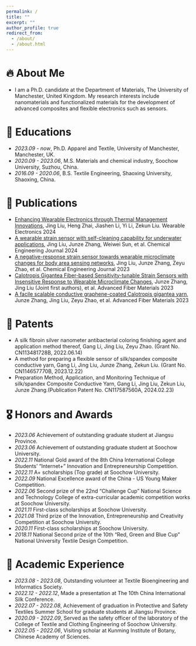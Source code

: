 ```yaml
---
permalink: /
title: ""
excerpt: ""
author_profile: true
redirect_from: 
  - /about/
  - /about.html
---
```




# 🔥 About Me
- I am a Ph.D. candidate at the Department of Materials, The University of Manchester, United Kingdom. My research interests include nanomaterials and functionalized materials for the development of advanced composites and flexible electronics such as sensors.

# 📖 Educations
- *2023.09 - now*, Ph.D. Apparel and Textile, University of Manchester, Manchester, UK.  
- *2020.09 - 2023.06*, M.S. Materials and chemical industry, Soochow University, Suzhou, China.
- *2016.09 - 2020.06*, B.S. Textile Engineering, Shaoxing University, Shaoxing, China. 


# 📝 Publications 
- [Enhancing Wearable Electronics through Thermal Management Innovations](https://www.sciencedirect.com/science/article/pii/S2950235724000131), Jing Liu, Heng Zhai, Jiashen Li, Yi Li, Zekun Liu. Wearable Electronics 2024
- [A wearable strain sensor with self-cleaning capability for underwater applications](https://www.sciencedirect.com/science/article/pii/S138589472403314X), Jing Liu, Junze Zhang, Weiwei Sun, et al. Chemical Engineering Journal 2024
- [A negative-response strain sensor towards wearable microclimate changes for body area sensing networks](https://www.sciencedirect.com/science/article/abs/pii/S1385894723003595#b0120), Jing Liu, Junze Zhang, Zeyu Zhao, et al. Chemical Engineering Journal 2023
- [Calotropis Gigantea Fiber-based Sensitivity-tunable Strain Sensors with Insensitive Response to Wearable Microclimate Changes](https://link.springer.com/article/10.1007/s42765-023-00270-y), Junze Zhang, Jing Liu (Joint first authors), et al. Advanced Fiber Materials 2023
- [A facile scalable conductive graphene-coated Calotropis gigantea yarn](https://link.springer.com/article/10.1007/s10570-022-04475-z), Junze Zhang, Jing Liu, Zeyu Zhao, et al. Advanced Fiber Materials 2023


# 🔬 Patents 
- A silk fibroin silver nanometer antibacterial coloring finishing agent and application method thereof, Gang Li, Jing Liu, Zeyu Zhao. (Grant No. CN113481728B, 2022.06.14)
- A method for preparing a flexible sensor of silk/spandex composite conductive yarn, Gang Li, Jing Liu, Junze Zhang, Zekun Liu. (Grant No. CN114657770B, 2023.12.22)
- Preparation Method, Application, and Monitoring Technique of silk/spandex Composite Conductive Yarn, Gang Li, Jing Liu, Zekun Liu, Junze Zhang.(Publication Patent No. CN117587560A, 2024.02.23)


# 🎖 Honors and Awards
- *2023.06*  Achievement of outstanding graduate student at Jiangsu Province. 
- *2023.06*  Achievement of outstanding graduate student at Soochow University. 
- *2022.11*  National Gold award of the 8th China International College Students’ “Internet+” Innovation and Entrepreneurship Competition. 
- *2022.11*  A+ scholarships (Top grade) at Soochow University. 
- *2022.09*  National Excellence award of the China - US Young Maker Competition. 
- *2022.06*  Second prize of the 22nd “Challenge Cup” National Science and Technology College of extra-curricular academic competition works at Soochow University. 
- *2021.11*  First-class scholarships at Soochow University. 
- *2021.08*  Third prize of the Innovation, Entrepreneurship and Creativity Competition at Soochow University. 
- *2020.11*  First-class scholarships at Soochow University. 
- *2018.11*  National Second prize of the 10th “Red, Green and Blue Cup” National University Textile Design Competition. 


# 💬 Academic Experience
- *2023.08 - 2023.08*,  Outstanding volunteer at Textile Bioengineering and Informatics Society. 
- *2022.12 - 2022.12*,  Made a presentation at The 10th China International Silk Conference. 
- *2022.07 - 2022.08*,  Achievement of graduation in Protective and Safety Textiles Summer School for graduate students at Jiangsu Province. 
- *2020.09 - 2022.09*,  Served as the safety officer of the laboratory of the College of Textile and Clothing Engineering of Soochow University. 
- *2022.05 - 2022.06*,  Visiting scholar at Kunming Institute of Botany, Chinese Academy of Sciences. 
